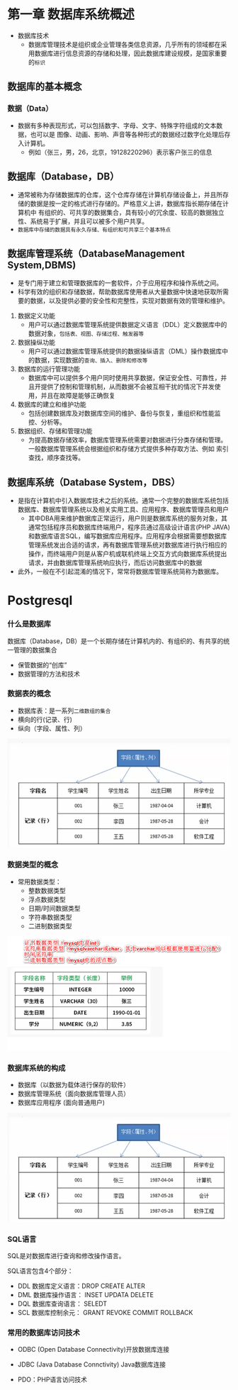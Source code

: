 # 第一章 数据库系统概述

- 数据库技术
  - 数据库管理技术是组织或企业管理各类信息资源，几乎所有的领域都在采用数据库进行信息资源的存储和处理，因此数据库建设规模，是国家重要的`标识`

## 数据库的基本概念

### 数据（Data）

- 数据有多种表现形式，可以包括数字、字母、文字、特殊字符组成的文本数据，也可以是 图像、动画、影响、声音等各种形式的数据经过数字化处理后存入计算机。
  - 例如（张三，男，26，北京，19128220296）表示客户张三的信息

## 数据库（Database，DB）

- 通常被称为存储数据库的仓库，这个仓库存储在计算机存储设备上，并且所存储的数据是按一定的格式进行存储的。严格意义上讲，数据库指长期存储在计算机中 有组织的、可共享的数据集合，具有较小的冗余度、较高的数据独立性、系统易于扩展，并且可以被多个用户共享。
- `数据库中存储的数据具有永久存储、有组织和可共享三个基本特点`

## 数据库管理系统（DatabaseManagement System,DBMS)

- 是专门用于建立和管理数据库的一套软件，介于应用程序和操作系统之间。
- 科学有效的组织和存储数据，帮助数据库使用者从大量数据中快速地获取所需要的数据，以及提供必要的安全性和完整性，实现对数据有效的管理和维护。

1. 数据定义功能
   - 用户可以通过数据库管理系统提供数据定义语言（DDL）定义数据库中的数据对象，`包括表、视图、存储过程、触发器等`
2. 数据操纵功能
   - 用户可以通过数据库管理系统提供的数据操纵语言（DML）操作数据库中的数据，实现数据的`查询、插入、删除和修改等`
3. 数据库的运行管理功能
   - 数据库中可以提供多个用户同时使用共享数据，保证安全性、可靠性，并且开提供了控制和管理机制，从而数据不会被互相干扰的情况下并发使用，并且在故障是能够正确恢复
4. 数据库的建立和维护功能
   - 包括创建数据库及对数据库空间的维护、备份与恢复，重组织和性能监控、分析等。
5. 数据组织、存储和管理功能
   - 为提高数据存储效率，数据库管理系统需要对数据进行分类存储和管理。一般数据库管理系统会根据组织和存储方式提供多种存取方法、例如 索引查找，顺序查找等。

## 数据库系统（Database System，DBS）

- 是指在计算机中引入数据库技术之后的系统。通常一个完整的数据库系统包括数据库、数据库管理系统以及相关实用工具、应用程序、数据库管理员和用户
  - 其中DBA用来维护数据库正常运行，用户则是数据库系统的服务对象，其通常包括程序员和数据库终端用户，程序员通过高级设计语言(PHP JAVA)和数据库语言SQL，编写数据库应用程序。应用程序会根据需要想数据库管理系统发出合适的请求，再有数据库管理系统对数据库进行执行相应的操作，而终端用户则是从客户机或联机终端上交互方式向数据库系统提出请求，并由数据库管理系统响应执行，而后访问数据库中的数据
- 此外，一般在不引起混淆的情况下，常常将数据库管理系统简称为数据库。

# Postgresql

### 什么是数据库

数据库（Database，DB）是一个长期存储在计算机内的、有组织的、有共享的统一管理的数据集合

- 保管数据的“创库”
- 数据管理的方法和技术

### 数据表的概念

- 数据库表：是一系列`二维数组的集合`
- 横向的行(记录、行)
- 纵向（字段、属性、列）

![image-20240529230301119](https://github.com/liuzhenhua1223/Image/blob/master//PGSQL/image-20240529230301119.png?raw=true)

### 数据类型的概念

- 常用数据类型：
  - 整数数据类型
  - 浮点数据类型
  - 日期/时间数据类型
  - 字符串数据类型
  - 二进制数据类型

![image-20240529230244329](https://github.com/liuzhenhua1223/Image/blob/master//PGSQL/image-20240529230244329.png?raw=true)

### 数据库系统的构成

- 数据库（以数据为载体进行保存的软件）
- 数据库管理系统（面向数据库管理人员）
- 数据库应用程序 (面向普通用户)

![image-20240529230301119.png](https://github.com/liuzhenhua1223/Image/blob/master/PGSQL/image-20240529230301119.png?raw=true)

### SQL语言

SQL是对数据库进行查询和修改操作语言。

SQL语言包含4个部分：

- DDL 数据库定义语言：DROP CREATE ALTER
- DML 数据库操作语言： INSET UPDATA DELETE
- DQL 数据库查询语言： SELEDT
- SCL 数据库控制余元： GRANT REVOKE COMMIT ROLLBACK

### 常用的数据库访问技术

- ODBC (Open Database Connectivity)开放数据库连接
- JDBC (Java Database Connctivity) Java数据库连接

- PDO：PHP语言访问技术

## 

